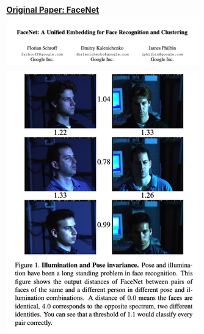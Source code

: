 ## [**Original Paper: FaceNet**](https://arxiv.org/pdf/1503.03832.pdf)

![Facenet](Images/Title.png)

<p align="center">
  <img src="https://github.com/Mayurji/Deep-Learning-Papers/blob/master/Facenet/Images/Faceshots.png" alt="Sublime's custom image"/>
</p>


